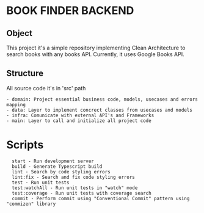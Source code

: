 # BOOK FINDER BACKEND

## Object

This project it's a simple repository implementing Clean Architecture to search books with any books API. Currently, it uses Google Books API.

## Structure
All source code it's in 'src' path

```
- domain: Project essential business code, models, usecases and errors mapping
- data: Layer to implement concrect classes from usecases and models
- infra: Comunicate with external API's and Frameworks
- main: Layer to call and initialize all project code
```

# Scripts

```
  start - Run development server
  build - Generate Typescript build
  lint - Search by code styling errors
  lint:fix - Search and fix code styling errors
  test - Run unit tests
  test:watchAll - Run unit tests in "watch" mode
  test:coverage - Run unit tests with coverage search
  commit - Perform commit using "Conventional Commit" pattern using "commizen" library
```


